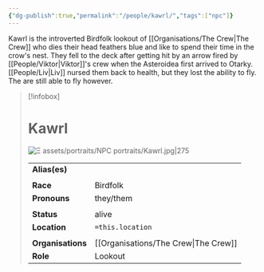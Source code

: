 ```yaml
---
{"dg-publish":true,"permalink":"/people/kawrl/","tags":["npc"]}
---
```


Kawrl is the introverted Birdfolk lookout  of [[Organisations/The Crew\|The Crew]] who dies their head feathers blue and like to spend their time in the crow's nest. They fell to the deck after getting hit by an arrow fired by [[People/Viktor\|Viktor]]'s crew when the Asteroidea first arrived to Otarky. [[People/Liv\|Liv]] nursed them back to health, but they lost the ability to fly. The are still able to fly however.

> [!infobox] 
> 
> # Kawrl
> ![Ξ assets/portraits/NPC portraits/Kawrl.jpg|275](/img/user/%CE%9E%20assets/portraits/NPC%20portraits/Kawrl.jpg)
> 
> | | |
> | --- | --- |
> | **Alias(es)** |  |
> | | | 
> | **Race** | Birdfolk |
> | **Pronouns** | they/them |
> | | | 
> | **Status** | alive | 
> | **Location** | `=this.location` |
> | | | 
> | **Organisations** | [[Organisations/The Crew\|The Crew]] |
> | **Role** | Lookout |



